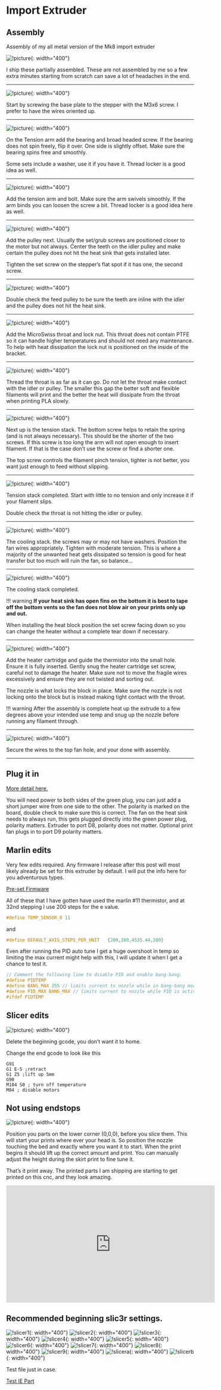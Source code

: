 # Import Extruder

## Assembly

Assembly of my all metal version of the Mk8 import extruder

![!picture](https://www.v1engineering.com/wp-content/uploads/2015/08/IMG_20170917_123047.jpg){: width="400"}

I ship these partially assembled. These are not assembled by me so a few extra minutes starting from
scratch can save a lot of headaches in the end.

---

![!picture](https://www.v1engineering.com/wp-content/uploads/2015/08/IMG_20181229_1239562.jpg){: width="400"}

Start by screwing the base plate to the stepper with the M3x6 screw. I prefer to have the wires oriented up.

---

![!picture](https://www.v1engineering.com/wp-content/uploads/2015/08/IMG_20181229_1241262.jpg){: width="400"}

On the Tension arm add the bearing and broad headed screw. If the bearing does not spin freely, flip
it over. One side is slightly offset. Make sure the bearing spins free and smoothly.

Some sets include a washer, use it if you have it. Thread locker is a good idea as well.

---

![!picture](https://www.v1engineering.com/wp-content/uploads/2015/08/IMG_20181229_1242252.jpg){: width="400"}

Add the tension arm and bolt. Make sure the arm swivels smoothly. If the arm binds you can loosen
the screw a bit. Thread locker is a good idea here as well.

---

![!picture](https://www.v1engineering.com/wp-content/uploads/2015/08/IMG_20181229_1243102.jpg){: width="400"}

Add the pulley next. Usually the set/grub screws are positioned closer to the motor but not always.
Center the teeth on the idler pulley and make certain the pulley does not hit the heat sink that
gets installed later.

Tighten the set screw on the stepper’s flat spot if it has one, the second screw.

---

![!picture](https://www.v1engineering.com/wp-content/uploads/2015/08/IMG_20181229_1244192.jpg){: width="400"}

Double check the feed pulley to be sure the teeth are inline with the idler and the pulley does not
hit the heat sink.

---

![!picture](https://www.v1engineering.com/wp-content/uploads/2015/08/IMG_20181229_1245002.jpg){: width="400"}

Add the MicroSwiss throat and lock nut. This throat does not contain PTFE so it can handle higher
temperatures and should not need any maintenance. To help with heat dissipation the lock nut is
positioned on the inside of the bracket.

---

![!picture](https://www.v1engineering.com/wp-content/uploads/2015/08/IMG_20181229_1246002.jpg){: width="400"}

Thread the throat is as far as it can go. Do not let the throat make contact with the idler or
pulley. The smaller this gap the better soft and flexible filaments will print and the better the
heat will dissipate from the throat when printing PLA slowly.

---

![!picture](https://www.v1engineering.com/wp-content/uploads/2015/08/IMG_20181229_1247242.jpg){: width="400"}

Next up is the tension stack. The bottom screw helps to retain the spring (and is not always
necessary). This should be the shorter of the two screws. If this screw is too long the arm will not
open enough to insert filament. If that is the case don’t use the screw or find a shorter one.

The top screw controls the filament pinch tension, tighter is not better, you want just enough to
feed without slipping.

---

![!picture](https://www.v1engineering.com/wp-content/uploads/2015/08/IMG_20181229_1248282.jpg){: width="400"}

Tension stack completed. Start with little to no tension and only increase it if your filament
slips.

Double check the throat is not hitting the idler or pulley.

---

![!picture](https://www.v1engineering.com/wp-content/uploads/2015/08/IMG_20181229_1249192.jpg){: width="400"}

The cooling stack. the screws may or may not have washers. Position the fan wires appropriately.
Tighten with moderate tension. This is where a majority of the unwanted heat gets dissipated so
tension is good for heat transfer but too much will ruin the fan, so balance…

---

![!picture](https://www.v1engineering.com/wp-content/uploads/2015/08/IMG_20181229_1250572.jpg){: width="400"}

The cooling stack completed. 

!!! warning 
    **If your heat sink has open fins on the bottom it is best to tape off
    the bottom vents so the fan does not blow air on your prints only up and out.**

When installing the heat block position the set screw facing down so you can change the heater
without a complete tear down if necessary.

---

![!picture](https://www.v1engineering.com/wp-content/uploads/2015/08/IMG_20181229_1251582.jpg){: width="400"}

Add the heater cartridge and guide the thermistor into the small hole. Ensure it is fully inserted.
Gently snug the heater cartridge set screw, careful not to damage the heater. Make sure not to move
the fragile wires excessively and ensure they are not twisted and sorting out.

The nozzle is what locks the block in place. Make sure the nozzle is not locking onto the block but
is instead making tight contact with the throat.

!!! warning
    After the assembly is complete heat up the extrude to a few degrees above your intended use temp
    and snug up the nozzle before running any filament through.

---

![!picture](https://www.v1engineering.com/wp-content/uploads/2015/08/IMG_20170917_124847.jpg){: width="400"}

Secure the wires to the top fan hole, and your done with assembly.

---

## Plug it in

[More detail here.](../electronics/ramps.md)

You will need power to both sides of the green plug, you can just add a short jumper wire from one
side to the other. The polarity is marked on the board, double check to make sure this is correct.
The fan on the heat sink needs to always run, this gets plugged directly into the green power plug,
polarity matters. Extruder to port D8, polarity does not matter. Optional print fan plugs in to port
D9 polarity matters.

## Marlin edits

Very few edits required. Any firmware I release after this post will most likely already be set for
this extruder by default. I will put the info here for you adventurous types.

[Pre-set Firmware](../electronics/marlin-firmware.md)

All of these that I have gotten have used the marlin #11 thermistor, and at 32nd stepping I use 200
steps for the e value.

```C
#define TEMP_SENSOR_0 11
```
and

```C
#define DEFAULT_AXIS_STEPS_PER_UNIT   {200,200,4535.44,200}
```

Even after running the PID auto tune I get a huge overshoot in temp so limiting the max current
might help with this, I will update it when I get a chance to test it.

```C
// Comment the following line to disable PID and enable bang-bang.
#define PIDTEMP
#define BANG_MAX 255 // limits current to nozzle while in bang-bang mode; 255=full current
#define PID_MAX BANG_MAX // limits current to nozzle while PID is active (see PID_FUNCTIONAL_RANGE below); 255=full current
#ifdef PIDTEMP
```

## Slicer edits

![!picture](https://www.v1engineering.com/wp-content/uploads/2015/08/cgcode.png){: width="400"}

Delete the beginning gcode, you don’t want it to home.

Change the end gcode to look like this

```
G91
G1 E-5 ;retract
G1 Z5 ;lift up 5mm
G90
M104 S0 ; turn off temperature
M84 ; disable motors
```

## Not using endstops

![!picture](https://www.v1engineering.com/wp-content/uploads/2015/08/position.png){: width="400"}

Position you parts on the lower corner (0,0,0), before you slice them. This will start your prints
where ever your head is. So position the nozzle touching the bed and exactly where you want it to
start. When the print begins it should lift up the correct amount and print. You can manually adjust
the height during the skirt print to fine tune it.

That’s it print away. The printed parts I am shipping are starting to get printed on this cnc, and they look amazing.

<iframe width="560" height="315" src="https://www.youtube.com/embed/nVKHlX3NaTA"
  title="YouTube video player" frameborder="0" allow="accelerometer; autoplay;
  clipboard-write; encrypted-media; gyroscope; picture-in-picture" allowfullscreen></iframe>


## Recommended beginning slic3r settings.

![!slicer1](https://www.v1engineering.com/wp-content/uploads/2015/10/sl1.png){: width="400"}
![!slicer2](https://www.v1engineering.com/wp-content/uploads/2015/10/sl2.png){: width="400"}
![!slicer3](https://www.v1engineering.com/wp-content/uploads/2015/10/sl3.png){: width="400"}
![!slicer4](https://www.v1engineering.com/wp-content/uploads/2015/10/sl4.png){: width="400"}
![!slicer5](https://www.v1engineering.com/wp-content/uploads/2015/10/sl5.png){: width="400"}
![!slicer6](https://www.v1engineering.com/wp-content/uploads/2015/10/sl6.png){: width="400"}
![!slicer7](https://www.v1engineering.com/wp-content/uploads/2015/10/sl7.png){: width="400"}
![!slicer8](https://www.v1engineering.com/wp-content/uploads/2015/10/sl8.png){: width="400"}
![!slicer9](https://www.v1engineering.com/wp-content/uploads/2015/10/sl9.png){: width="400"}
![!slicera](https://www.v1engineering.com/wp-content/uploads/2015/10/sla.png){: width="400"}
![!slicerb](https://www.v1engineering.com/wp-content/uploads/2015/10/slb.png){: width="400"}

Test file just in case.

[Test IE Part](https://www.v1engineering.com/wp-content/uploads/2015/08/test-IE-part.zip)
